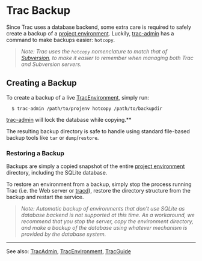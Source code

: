 # Trac Backup


Since Trac uses a database backend, some extra care is required to safely create a backup of a [project environment](trac-environment). Luckily, [trac-admin](trac-admin) has a command to make backups easier: `hotcopy`.

> *Note: Trac uses the `hotcopy` nomenclature to match that of [ Subversion](http://subversion.tigris.org/), to make it easier to remember when managing both Trac and Subversion servers.*

## Creating a Backup


To create a backup of a live [TracEnvironment](trac-environment), simply run:

```wiki
  $ trac-admin /path/to/projenv hotcopy /path/to/backupdir
```

[trac-admin](trac-admin) will lock the database while copying.**


The resulting backup directory is safe to handle using standard file-based backup tools like `tar` or `dump`/`restore`.

### Restoring a Backup


Backups are simply a copied snapshot of the entire [project environment](trac-environment) directory, including the SQLite database. 


To restore an environment from a backup, simply stop the process running Trac (i.e. the Web server or [tracd](trac-standalone)), restore the directory structure from the backup and restart the service.

> *Note: Automatic backup of environments that don't use SQLite as database backend is not supported at this time. As a workaround, we recommend that you stop the server, copy the environment directory, and make a backup of the database using whatever mechanism is provided by the database system.*

---


See also: [TracAdmin](trac-admin), [TracEnvironment](trac-environment), [TracGuide](trac-guide)